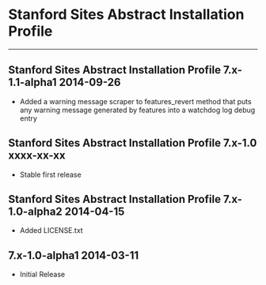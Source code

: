 # Stanford Sites Abstract Installation Profile
---------------------------------------------------

Stanford Sites Abstract Installation Profile 7.x-1.1-alpha1  2014-09-26
-----------------------------------------------------------------------
- Added a warning message scraper to features_revert method that puts any warning message generated by features into a watchdog log debug entry

Stanford Sites Abstract Installation Profile 7.x-1.0  xxxx-xx-xx
-----------------------------------------------------------------------
- Stable first release

Stanford Sites Abstract Installation Profile 7.x-1.0-alpha2  2014-04-15
-----------------------------------------------------------------------
- Added LICENSE.txt

7.x-1.0-alpha1  2014-03-11
---------------------------------------------------
- Initial Release

